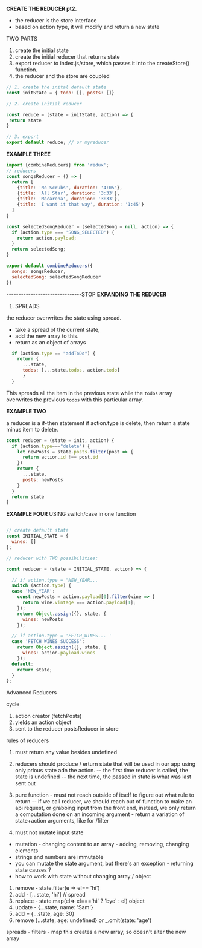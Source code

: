  **CREATE THE REDUCER pt2.**

- the reducer is the store interface
- based on action type, it will modify and return a new state

TWO PARTS

1. create the initial state
2. create the initial reducer that returns state
3. export reducer to index.js/store, which passes it into the createStore() function.
4. the reducer and the store are coupled


 ```javascript
 // 1. create the inital default state
const initState = { todo: [], posts: []}

// 2. create initial reducer

const reduce = (state = initState, action) => {
  return state
}

// 3. export
export default reduce; // or myreducer

 ```

__EXAMPLE THREE__

```js
import {combineReducers} from 'redux';
// reducers
const songsReducer = () => {
  return [
    {title: 'No Scrubs', duration: '4:05'},
    {title: 'All Star', duration: '3:33'},
    {title: 'Macarena', duration: '3:33'},
    {title: 'I want it that way', duration: '1:45'}
  ]
}

const selectedSongReducer = (selectedSong = null, action) => {
  if (action.type === 'SONG_SELECTED') {
    return action.payload;
  }
  return selectedSong;
}

export default combineReducers({
  songs: songsReducer, 
  selectedSong: selectedSongReducer
})
```
-------------------------------STOP
__EXPANDING THE REDUCER__

1. SPREADS 

the reducer overwrites the state using spread.
- take a spread of the current state,
- add the new array to this. 
- return as an object of arrays  
  
```javascript
  if (action.type == "addToDo") {
    return {
      ...state, 
      todos: [...state.todos, action.todo]
      }
  }
```
This spreads all the item in the previous state while the `todos` array overwrites the previous `todos` with this particular array.

__EXAMPLE TWO__

a reducer is a if-then statement
if action.type is delete, then return a state minus item to delete. 

```javascript
const reducer = (state = init, action) {
  if (action.type==="delete") {
    let newPosts = state.posts.filter(post => {
      return action.id !== post.id
    })
    return {
      ...state, 
      posts: newPosts
    }
  }
  return state
}
```

__EXAMPLE FOUR__ USING switch/case in one function


```javascript

// create default state
const INITIAL_STATE = {
  wines: []
};

// reducer with TWO possibilities: 

const reducer = (state = INITIAL_STATE, action) => {

  // if action.type = "NEW_YEAR... 
  switch (action.type) {
  case 'NEW_YEAR':
    const newPosts = action.payload[0].filter(wine => {
      return wine.vintage === action.payload[1];
    });
    return Object.assign({}, state, {
      wines: newPosts
    });

  // if action.type = 'FETCH_WINES... '
  case 'FETCH_WINES_SUCCESS':
    return Object.assign({}, state, {
      wines: action.payload.wines
    });
  default:
    return state;
  }
};
```

Advanced Reducers

cycle

1. action creator (fetchPosts)
2. yields an action object
3. sent to the reducer postsReducer in store

rules of reducers

1. must return any value besides undefined
2. reducers should produce / erturn state that will be used in our app using only prious state adn the action.
   -- the first time reducer is called, the state is undefined
   -- the next time, the passed in state is what was last sent out
3. pure function - must not reach outside of itself to figure out what rule to return
   -- if we call reducer, we should reach out of function to make an api request, or grabbing input from the front end, instead, we only return a computation done on an incoming argument - return a variation of state+action arguments, like for /filter

 4. must not mutate input state

 - mutation - changing content to an array - adding, removing, changing elements
 - strings and numbers are immutable
 - you can mutate the state argument, but there's an exception - returning state causes ? 
 - how to work with state without changing  array / object

  1. remove - state.filter(e => e!== 'hi')
  2. add - [...state, 'hi'] // spread
  3. replace - state.map(el=> el==='hi' ? 'bye' : el)
     object
  4. update - {...state, name: 'Sam'}
  5. add = {...state, age: 30}
  6. remove {...state, age: undefined} or _.omit(state: 'age')

 spreads - filters - map
 this creates a new array, so doesn't alter the new array


